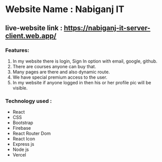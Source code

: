 # Website Name : Nabiganj IT

## live-website link : https://nabiganj-it-server-client.web.app/

### Features:

1. In my website there is login, Sign In option with email, google, github.
2. There are courses anyone can buy that.
3. Many pages are there and also dynamic route.
4. We have special premium access to the user.
5. In my website if anyone logged in then his or her profile pic will be visible.

### Technology used :

- React
- CSS
- Bootstrap
- Firebase
- React Router Dom
- React Icon
- Express js
- Node js
- Vercel
